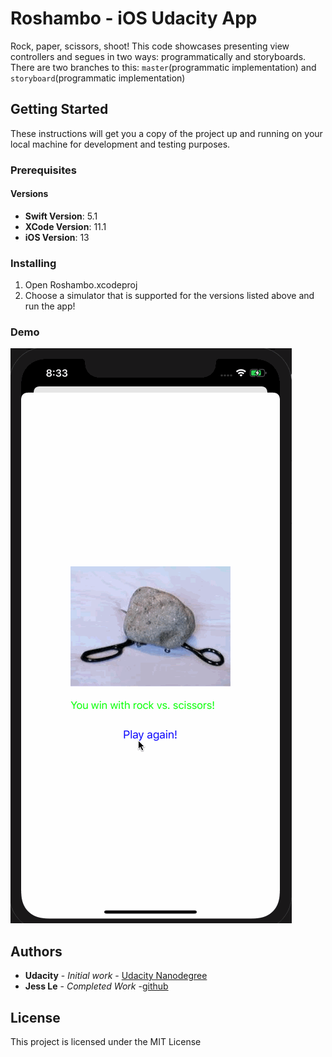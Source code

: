 # Roshambo - iOS Udacity App

Rock, paper, scissors, shoot! This code showcases presenting view controllers and segues in two ways: programmatically and storyboards. There are two branches to this: `master`(programmatic implementation) and `storyboard`(programmatic implementation)


## Getting Started

These instructions will get you a copy of the project up and running on your local machine for development and testing purposes.


### Prerequisites

#### Versions

* **Swift Version**: 5.1
* **XCode Version**: 11.1
* **iOS Version**: 13

### Installing

1. Open Roshambo.xcodeproj
1. Choose a simulator that is supported for the versions listed above and run the app!

### Demo

![roshambo-storyboard-demo](roshambo-storyboard-demo.gif)

## Authors

* **Udacity** - *Initial work* - [Udacity Nanodegree](https://www.udacity.com/course/ios-developer-nanodegree--nd003)
* **Jess Le** - *Completed Work* -[github](https://github.com/lovelejess)


## License

This project is licensed under the MIT License

